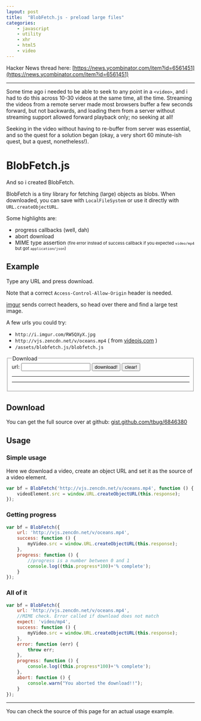 ```yaml
---
layout: post
title:  "BlobFetch.js - preload large files"
categories:
    - javascript
    - utility
    - xhr
    - html5
    - video
---
```


Hacker News thread here: [https://news.ycombinator.com/item?id=6561451](https://news.ycombinator.com/item?id=6561451)

- - - - 

Some time ago i needed to be able to seek to any point in a `<video>`,
and i had to do this across 10-30 videos at the same time, all the time.
Streaming the videos from a remote server made most browsers 
buffer a few seconds forward, but not backwards, and loading them from
a server without streaming support allowed forward playback only; no seeking at all!

Seeking in the video without having to re-buffer from server was essential,
and so the quest for a solution began (okay, a very short 60 minute-ish quest, but a quest, nonetheless!).

BlobFetch.js
=============

And so i created BlobFetch.

BlobFetch is a tiny library for fetching (large) objects as blobs.
When downloaded, you can save with `LocalFileSystem` or use it directly
with `URL.createObjectURL`.

Some highlights are:

* progress callbacks (well, dah)
* abort download
* MIME type assertion <span style="font-size:0.8em;">(fire error instead of success callback if you expected `video/mp4` but got `application/json`)</span>


Example
----------------

Type any URL and press download.

Note that a correct `Access-Control-Allow-Origin` header is needed.

[imgur](imgur.com) sends correct headers, so head over there and find a large test image.

A few urls you could try:

* `http://i.imgur.com/RW5QXyX.jpg`
* `http://vjs.zencdn.net/v/oceans.mp4` ( from [videojs.com](http://www.videojs.com/) )
* `/assets/blobfetch.js/blobfetch.js`


<fieldset>
    <legend>Download</legend>
    <div>
        <label for="url">url: <input type="text" id="url" value=""></label>
        <button id="download">download!</button>
        <button id="clear">clear!</button>
    </div>
    <hr>
    <div id="progress">
        <div class="progress-bar"></div>
    </div>
    <hr>
    <div id="result">
    </div>
</fieldset>


Download
----------------
You can get the full source over at github:
[gist.github.com/tbug/6846380](https://gist.github.com/tbug/6846380)


Usage
-------------

### Simple usage
Here we download a video, create an object URL and set it as the source of a video element.

```javascript
var bf = BlobFetch('http://vjs.zencdn.net/v/oceans.mp4', function () {
    videoElement.src = window.URL.createObjectURL(this.response);
});
```

### Getting progress

```javascript
var bf = BlobFetch({
    url: 'http://vjs.zencdn.net/v/oceans.mp4',
    success: function () {
        myVideo.src = window.URL.createObjectURL(this.response);
    },
    progress: function () {
        //progress is a number between 0 and 1
        console.log((this.progress*100)+'% complete');
    }
});
```


### All of it

```javascript
var bf = BlobFetch({
    url: 'http://vjs.zencdn.net/v/oceans.mp4',
    //MIME check. Error called if download does not match
    expect: 'video/mp4',
    success: function () {
        myVideo.src = window.URL.createObjectURL(this.response);
    },
    error: function (err) {
        throw err;
    },
    progress: function () {
        console.log((this.progress*100)+'% complete');
    },
    abort: function () {
        console.warn("You aborted the download!!");
    }
});
```

- - - - 

You can check the source of this page for an actual usage example.




<script src="http://code.jquery.com/jquery-2.0.3.min.js"></script>
<script src="/assets/blobfetch.js/blobfetch.js"></script>
<script type="text/javascript">
    
$(function () {
    $progress = $('#progress');
    $bar = $('#progress .progress-bar');
    $button = $('#download');
    $clear = $('#clear');
    $input = $('#url');
    $result = $('#result');

    $progress.css({
        border: '0 solid transparent',
        borderRadius: 3,
        height: 20,
        background: '#ddd'
    });
    $bar.css({
        border: '0 solid transparent',
        borderRadius: 3,
        width: 0,
        height: 20,
        background: '#555'
    });
    $result.css({
        overflow: 'auto'
    });

    var handlers = [
        {
            type: /^video\//,
            handler: function (blob) {
                console.log("video detected");
                var $video = $('<video controls="controls"></video>');
                $video.css({
                    width: '100%'
                });
                $video.attr('src', URL.createObjectURL(blob));
                return $video;
            }
        },
        {
            type: /^image\//,
            handler: function (blob) {
                console.log("image detected");
                var $img = $('<img/>');
                $img.css({
                    width: '100%'
                });
                $img.attr('src', URL.createObjectURL(blob));
                return $img;
            }
        },
        {
            type: /^(text|application)\//,
            handler: function (blob) {
                console.log("text detected");
                var $pre = $('<pre></pre>');
                var $code = $('<code></code>');
                var reader = new FileReader();
                reader.addEventListener('loadend', function () {
                    $pre.text(reader.result);
                });
                reader.readAsText(blob);
                return $pre.append($code);
            }
        }
    ];

    $clear.click(function () {
        $result.empty();
        $bar.width(0);
    });

    $button.click(function () {

        var url = $input.val();
        if (url.length > 0) {
            $button.attr('disabled', 'disabled');
            $progress.width("100%");
            var fetcher = BlobFetch({
                url: url,
                success: function () {
                    var handler;
                    for (var i = 0; i < handlers.length; i++) {
                        if (fetcher.response.type.match(handlers[i].type)) {
                            handler = handlers[i].handler;
                            break;
                        }
                    };
                    if (!handler) {
                        $result.text("Don't know how to present "+fetcher.response.type);
                    }
                    else {
                        $result.width($result.parent().width());
                        $result.html(handler(fetcher.response));
                    }
                    $bar.width(fetcher.progress*100+'%');
                },
                progress: function () {
                    $bar.width(fetcher.progress*100+'%');
                },
                error: function (err) {
                    $button.removeAttr('disabled');
                },
                load: function () {
                    $button.removeAttr('disabled');
                }
            });
        }
        else {
            $result.text('Invalid URL');
        }
    });


});

</script>